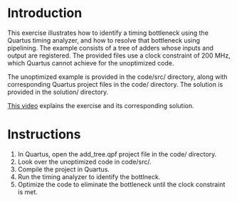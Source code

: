 # Introduction

This exercise illustrates how to identify a timing bottleneck using the Quartus timing analyzer, and how to resolve that bottleneck using pipelining. The example consists of a tree of adders whose inputs and output are registered. The provided files use a clock constraint of 200 MHz, which Quartus cannot achieve for the unoptimized code.

The unoptimized example is provided in the code/src/ directory, along with corresponding Quartus project files in the code/ directory. The solution is provided in the solution/ directory.

[This video](https://youtu.be/HXS3JCx55Q4) explains the exercise and its corresponding solution.

# Instructions

1. In Quartus, open the add_tree.qpf project file in the code/ directory.
1. Look over the unoptimized code in code/src/.
1. Compile the project in Quartus.
1. Run the timing analyzer to identify the bottlneck.
1. Optimize the code to eliminate the bottleneck until the clock constraint is met.
